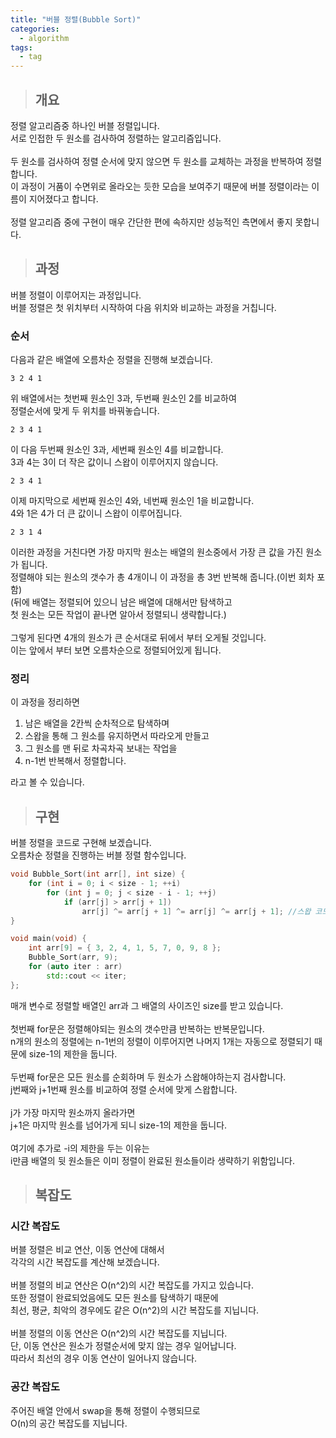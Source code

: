 ```yaml
---
title: "버블 정렬(Bubble Sort)"
categories:
  - algorithm
tags:
  - tag
---
```

> ## 개요

정렬 알고리즘중 하나인 버블 정렬입니다.<br>
서로 인접한 두 원소를 검사하여 정렬하는 알고리즘입니다.<br>
<br>
두 원소를 검사하여 정렬 순서에 맞지 않으면 두 원소를 교체하는 과정을 반복하여 정렬합니다.<br>
이 과정이 거품이 수면위로 올라오는 듯한 모습을 보여주기 때문에 버블 정렬이라는 이름이 지어졌다고 합니다.<br>
<br>
정렬 알고리즘 중에 구현이 매우 간단한 편에 속하지만 성능적인 측면에서 좋지 못합니다.
> ## 과정

버블 정렬이 이루어지는 과정입니다.<br>
버블 정렬은 첫 위치부터 시작하여 다음 위치와 비교하는 과정을 거칩니다.<br>
### 순서
다음과 같은 배열에 오름차순 정렬을 진행해 보겠습니다.
```
3 2 4 1
```
위 배열에서는 첫번째 원소인 3과, 두번째 원소인 2를 비교하여<br>
정렬순서에 맞게 두 위치를 바꿔놓습니다.
```
2 3 4 1
```
이 다음 두번째 원소인 3과, 세번째 원소인 4를 비교합니다.<br>
3과 4는 3이 더 작은 값이니 스왑이 이루어지지 않습니다.
```
2 3 4 1
```
이제 마지막으로 세번째 원소인 4와, 네번째 원소인 1을 비교합니다.<br>
4와 1은 4가 더 큰 값이니 스왑이 이루어집니다.
```
2 3 1 4
```
이러한 과정을 거친다면 가장 마지막 원소는 배열의 원소중에서 가장 큰 값을 가진 원소가 됩니다.<br>
정렬해야 되는 원소의 갯수가 총 4개이니 이 과정을 총 3번 반복해 줍니다.(이번 회차 포함)<br>
(뒤에 배열는 정렬되어 있으니 남은 배열에 대해서만 탐색하고<br>
첫 원소는 모든 작업이 끝나면 알아서 정렬되니 생략합니다.)<br>
<br>
그렇게 된다면 4개의 원소가 큰 순서대로 뒤에서 부터 오게될 것입니다.<br>
이는 앞에서 부터 보면 오름차순으로 정렬되어있게 됩니다.
### 정리
이 과정을 정리하면<br>
1. 남은 배열을 2칸씩 순차적으로 탐색하며
2. 스왑을 통해 그 원소를 유지하면서 따라오게 만들고
3. 그 원소를 맨 뒤로 차곡차곡 보내는 작업을
4. n-1번 반복해서 정렬합니다.

라고 볼 수 있습니다.
> ## 구현

버블 정렬을 코드로 구현해 보겠습니다.<br>
오름차순 정렬을 진행하는 버블 정렬 함수입니다.

```cpp
void Bubble_Sort(int arr[], int size) {
	for (int i = 0; i < size - 1; ++i)
		for (int j = 0; j < size - i - 1; ++j)
			if (arr[j] > arr[j + 1])
				arr[j] ^= arr[j + 1] ^= arr[j] ^= arr[j + 1]; //스왑 코드
}
```
```cpp
void main(void) {
	int arr[9] = { 3, 2, 4, 1, 5, 7, 0, 9, 8 };
	Bubble_Sort(arr, 9);
	for (auto iter : arr)
		std::cout << iter;
};
```
매개 변수로 정렬할 배열인 arr과 그 배열의 사이즈인 size를 받고 있습니다.<br>
<br>
첫번째 for문은 정렬해야되는 원소의 갯수만큼 반복하는 반복문입니다.<br>
n개의 원소의 정렬에는 n-1번의 정렬이 이루어지면 나머지 1개는 자동으로 정렬되기 때문에 size-1의 제한을 둡니다.<br>
<br>
두번째 for문은 모든 원소를 순회하며 두 원소가 스왑해야하는지 검사합니다.<br>
j번째와 j+1번째 원소를 비교하여 정렬 순서에 맞게 스왑합니다.<br>
<br>
j가 가장 마지막 원소까지 올라가면<br>
j+1은 마지막 원소를 넘어가게 되니 size-1의 제한을 둡니다.<br>
<br>
여기에 추가로 -i의 제한을 두는 이유는<br>
i만큼 배열의 뒷 원소들은 이미 정렬이 완료된 원소들이라 생략하기 위함입니다.

> ## 복잡도

### 시간 복잡도
버블 정렬은 비교 연산, 이동 연산에 대해서<br>
각각의 시간 복잡도를 계산해 보겠습니다.<br>
<br>
버블 정렬의 비교 연산은 O(n^2)의 시간 복잡도를 가지고 있습니다.<br>
또한 정렬이 완료되었음에도 모든 원소를 탐색하기 때문에<br>
최선, 평균, 최악의 경우에도 같은 O(n^2)의 시간 복잡도를 지닙니다.<br>
<br>
버블 정렬의 이동 연산은 O(n^2)의 시간 복잡도를 지닙니다.<br>
단, 이동 연산은 원소가 정렬순서에 맞지 않는 경우 일어납니다.<br>
따라서 최선의 경우 이동 연산이 일어나지 않습니다.
### 공간 복잡도
주어진 배열 안에서 swap을 통해 정렬이 수행되므로<br>
O(n)의 공간 복잡도를 지닙니다.
